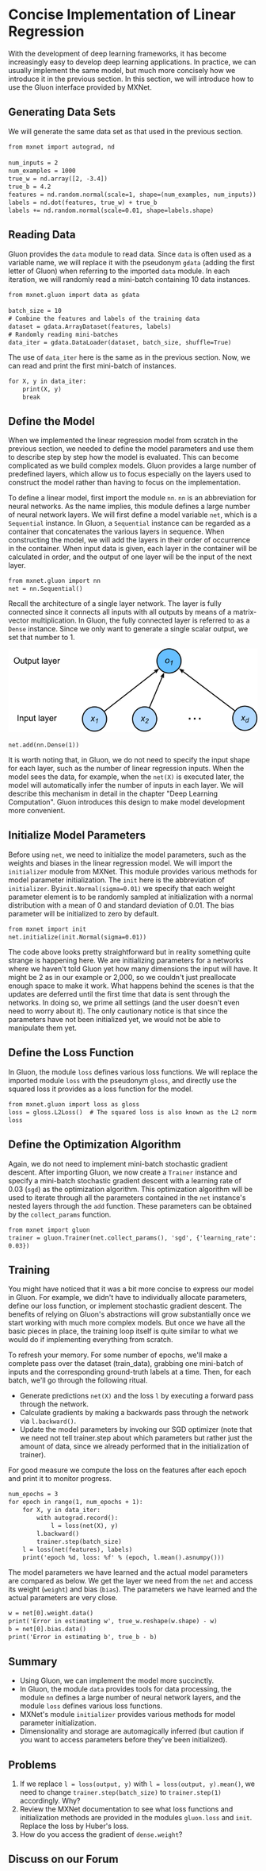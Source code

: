 # Concise Implementation of Linear Regression

With the development of deep learning frameworks, it has become increasingly easy to develop deep learning applications. In practice, we can usually implement the same model, but much more concisely how we introduce it in the previous section. In this section, we will introduce how to use the Gluon interface provided by MXNet.

## Generating Data Sets

We will generate the same data set as that used in the previous section.

```{.python .input  n=2}
from mxnet import autograd, nd

num_inputs = 2
num_examples = 1000
true_w = nd.array([2, -3.4])
true_b = 4.2
features = nd.random.normal(scale=1, shape=(num_examples, num_inputs))
labels = nd.dot(features, true_w) + true_b
labels += nd.random.normal(scale=0.01, shape=labels.shape)
```

## Reading Data

Gluon provides the `data` module to read data. Since `data` is often used as a variable name, we will replace it with the pseudonym `gdata` (adding the first letter of Gluon) when referring to the imported `data` module. In each iteration, we will randomly read a mini-batch containing 10 data instances.

```{.python .input  n=3}
from mxnet.gluon import data as gdata

batch_size = 10
# Combine the features and labels of the training data
dataset = gdata.ArrayDataset(features, labels)
# Randomly reading mini-batches
data_iter = gdata.DataLoader(dataset, batch_size, shuffle=True)
```

The use of `data_iter` here is the same as in the previous section. Now, we can read and print the first mini-batch of instances.

```{.python .input  n=5}
for X, y in data_iter:
    print(X, y)
    break
```

## Define the Model

When we implemented the linear regression model from scratch in the previous section, we needed to define the model parameters and use them to describe step by step how the model is evaluated. This can become complicated as we build complex models. Gluon provides a large number of predefined layers, which allow us to focus especially on the layers used to construct the model rather than having to focus on the implementation.

To define a linear model, first import the module `nn`. `nn` is an abbreviation for neural networks. As the name implies, this module defines a large number of neural network layers. We will first define a model variable `net`, which is a `Sequential` instance. In Gluon, a `Sequential` instance can be regarded as a container that concatenates the various layers in sequence. When constructing the model, we will add the layers in their order of occurrence in the container. When input data is given, each layer in the container will be calculated in order, and the output of one layer will be the input of the next layer.

```{.python .input  n=5}
from mxnet.gluon import nn
net = nn.Sequential()
```

Recall the architecture of a single layer network. The layer is fully connected since it connects all inputs with all outputs by means of a matrix-vector multiplication. In Gluon, the fully connected layer is referred to as a `Dense` instance. Since we only want to generate a single scalar output, we set that number to $1$.

![Linear regression is a single-layer neural network. ](../img/singleneuron.svg)

```{.python .input  n=6}
net.add(nn.Dense(1))
```

It is worth noting that, in Gluon, we do not need to specify the input shape for each layer, such as the number of linear regression inputs. When the model sees the data, for example, when the `net(X)` is executed later, the model will automatically infer the number of inputs in each layer. We will describe this mechanism in detail in the chapter "Deep Learning Computation".   Gluon introduces this design to make model development more convenient.


## Initialize Model Parameters

Before using `net`, we need to initialize the model parameters, such as the weights and biases in the linear regression model. We will import the `initializer` module from MXNet. This module provides various methods for model parameter initialization. The `init` here is the abbreviation of `initializer`. By`init.Normal(sigma=0.01)` we specify that each weight parameter element is to be randomly sampled at initialization with a normal distribution with a mean of 0 and standard deviation of 0.01. The bias parameter will be initialized to zero by default.

```{.python .input  n=7}
from mxnet import init
net.initialize(init.Normal(sigma=0.01))
```

The code above looks pretty straightforward but in reality something quite strange is happening here. We are initializing parameters for a networks where we haven't told Gluon yet how many dimensions the input will have. It might be 2 as in our example or 2,000, so we couldn't just preallocate enough space to make it work. What happens behind the scenes is that the updates are deferred until the first time that data is sent through the networks. In doing so, we prime all settings (and the user doesn't even need to worry about it). The only cautionary notice is that since the parameters have not been initialized yet, we would not be able to manipulate them yet.


## Define the Loss Function

In Gluon, the module `loss` defines various loss functions. We will replace the imported module `loss` with the pseudonym `gloss`, and directly use the squared loss it provides as a loss function for the model.

```{.python .input  n=8}
from mxnet.gluon import loss as gloss
loss = gloss.L2Loss()  # The squared loss is also known as the L2 norm loss
```

## Define the Optimization Algorithm

Again, we do not need to implement mini-batch stochastic gradient descent. After importing Gluon, we now create a `Trainer` instance and specify a mini-batch stochastic gradient descent with a learning rate of 0.03 (`sgd`) as the optimization algorithm. This optimization algorithm will be used to iterate through all the parameters contained in the `net` instance's nested layers through the `add` function.  These parameters can be obtained by the `collect_params` function.

```{.python .input  n=9}
from mxnet import gluon
trainer = gluon.Trainer(net.collect_params(), 'sgd', {'learning_rate': 0.03})
```

## Training

You might have noticed that it was a bit more concise to express our model in Gluon. For example, we didn't have to individually allocate parameters, define our loss function, or implement stochastic gradient descent. The benefits of relying on Gluon's abstractions will grow substantially once we start working with much more complex models. But once we have all the basic pieces in place, the training loop itself is quite similar to what we would do if implementing everything from scratch.

To refresh your memory. For some number of epochs, we'll make a complete pass over the dataset (train_data), grabbing one mini-batch of inputs and the corresponding ground-truth labels at a time. Then, for each batch, we'll go through the following ritual.

* Generate predictions `net(X)` and the loss `l` by executing a forward pass through the network.
* Calculate gradients by making a backwards pass through the network via `l.backward()`.
* Update the model parameters by invoking our SGD optimizer (note that we need not tell trainer.step about which parameters but rather just the amount of data, since we already performed that in the initialization of trainer).

For good measure we compute the loss on the features after each epoch and print it to monitor progress.

```{.python .input  n=10}
num_epochs = 3
for epoch in range(1, num_epochs + 1):
    for X, y in data_iter:
        with autograd.record():
            l = loss(net(X), y)
        l.backward()
        trainer.step(batch_size)
    l = loss(net(features), labels)
    print('epoch %d, loss: %f' % (epoch, l.mean().asnumpy()))
```

The model parameters we have learned and the actual model parameters are compared as below. We get the layer we need from the `net` and access its weight (`weight`) and bias (`bias`). The parameters we have learned and the actual parameters are very close.

```{.python .input  n=12}
w = net[0].weight.data()
print('Error in estimating w', true_w.reshape(w.shape) - w)
b = net[0].bias.data()
print('Error in estimating b', true_b - b)
```

## Summary

* Using Gluon, we can implement the model more succinctly.
* In Gluon, the module `data` provides tools for data processing, the module `nn` defines a large number of neural network layers, and the module `loss` defines various loss functions.
* MXNet's module `initializer` provides various methods for model parameter initialization.
* Dimensionality and storage are automagically inferred (but caution if you want to access parameters before they've been initialized).


## Problems

1. If we replace `l = loss(output, y)` with `l = loss(output, y).mean()`, we need to change `trainer.step(batch_size)` to `trainer.step(1)` accordingly. Why?
1. Review the MXNet documentation to see what loss functions and initialization methods are provided in the modules `gluon.loss` and `init`. Replace the loss by Huber's loss.
1. How do you access the gradient of `dense.weight`?

## Discuss on our Forum

<div id="discuss" topic_id="2333"></div>
